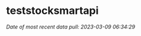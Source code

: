 
<!-- README.md is generated from README.Rmd. Please edit that file -->

# teststocksmartapi

*Date of most recent data pull: 2023-03-09 06:34:29*
